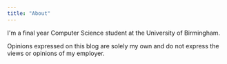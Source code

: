 ```yaml
---
title: "About"
---
```


I'm a final year Computer Science student at the University of Birmingham.

Opinions expressed on this blog are solely my own and do not express the views or opinions of my employer.
